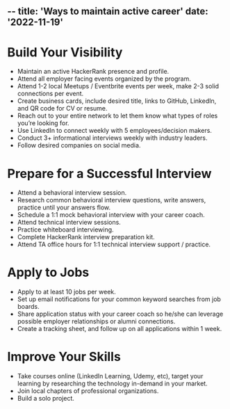 --
title: 'Ways to maintain active career'
date: '2022-11-19'
--

# Build Your Visibility 
- Maintain an active HackerRank presence and profile.
- Attend all employer facing events organized by the program.
- Attend 1-2 local Meetups / Eventbrite events per week, make 2-3 solid connections per event.
- Create business cards, include desired title, links to GitHub, LinkedIn, and QR code for CV or resume.
- Reach out to your entire network to let them know what types of roles you’re looking for.
- Use LinkedIn to connect weekly with 5 employees/decision makers.
- Conduct 3+ informational interviews weekly with industry leaders.
- Follow desired companies on social media.
# Prepare for a Successful Interview 
- Attend a behavioral interview session.
- Research common behavioral interview questions, write answers, practice until your answers flow.
- Schedule a 1:1 mock behavioral interview with your career coach.
- Attend technical interview sessions.
- Practice whiteboard interviewing.
- Complete HackerRank interview preparation kit.
- Attend TA office hours for 1:1 technical interview support / practice.
# Apply to Jobs 
- Apply to at least 10 jobs per week.
- Set up email notifications for your common keyword searches from job boards.
- Share application status with your career coach so he/she can leverage possible employer relationships or alumni connections.
- Create a tracking sheet, and follow up on all applications within 1 week.
# Improve Your Skills 
- Take courses online (LinkedIn Learning, Udemy, etc), target your learning by researching the technology in-demand in your market.
- Join local chapters of professional organizations.
- Build a solo project.
